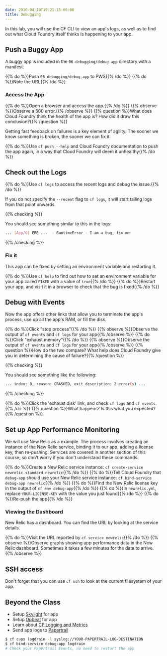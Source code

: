 ```yaml
---
date: 2016-04-19T19:21:15-06:00
title: Debugging
---
```


In this lab, you will use the CF CLI to view an app's logs, as well as to find out what Cloud Foundry itself thinks is happening to your app.

## Push a Buggy App

A buggy app is included in the `06-debugging/debug-app` directory with a manifest.

{{% do %}}Push `06-debugging/debug-app` to PWS{{% /do %}}
{{% do %}}Note the URL{{% /do %}}

### Access the App

{{% do %}}Open a browser and access the app.{{% /do %}}
{{% observe %}}Observe a 500 error.{{% /observe %}}
{{% question %}}What does Cloud Foundry think the health of the app is? How did it draw this conclusion?{{% /question %}}

Getting fast feedback on failures is a key element of agility. The sooner we know something is broken, the sooner we can fix it.

{{% do %}}Use `cf push --help` and Cloud Foundry documentation to push the app again, in a way that Cloud Foundry will deem it unhealthy{{% /do %}}

## Check out the Logs

{{% do %}}Use `cf logs` to access the recent logs and debug the issue.{{% /do %}}

If you do not specify the `--recent` flag to `cf logs`, it will start tailing logs from that point onwards.

{{% checking %}}

You should see something similar to this in the logs:

```sh
... [App/0] ERR ...  - RuntimeError - I am a bug, fix me:
```

{{% /checking %}}

### Fix it

This app can be fixed by setting an environment variable and restarting it.

{{% do %}}Use `cf help` to find out how to set an environment variable for your app called `FIXED` with a value of `true`{{% /do %}}
{{% do %}}Restart your app, and visit it in a browser to check that the bug is fixed{{% /do %}}

## Debug with Events

Now the app offers other links that allow you to terminate the app's process, use up all the app's RAM, or fill the disk.

{{% do %}}Click "stop process"{{% /do %}}
{{% observe %}}Observe the output of `cf events` and `cf logs` for your app{{% /observe %}}
{{% do %}}Click "exhaust memory"{{% /do %}}
{{% observe %}}Observe the output of `cf events` and `cf logs` for your app{{% /observe %}}
{{% question %}}How do the two compare? What help does Cloud Foundry give you in determining the cause of failure?{{% /question %}}

{{% checking %}}

You should see something like the following:

```sh
... index: 0, reason: CRASHED, exit_description: 2 error(s) ...
```

{{% /checking %}}

{{% do %}}Click the 'exhaust disk' link, and check `cf logs` and `cf events`.{{% /do %}}
{{% question %}}What happens? Is this what you expected?{{% /question %}}

## Set up App Performance Monitoring

We will use New Relic as a example.  The process involves creating an instance of the New Relic service, binding it to our app, adding a license key, then re-pushing. Services are covered in another section of this course, so don't worry if you don't understand these commands.

{{% do %}}Create a New Relic service instance: `cf create-service newrelic standard newrelic`{{% /do %}}
{{% do %}}Tell Cloud Foundry that `debug-app` should use your New Relic service instance: `cf bind-service debug-app newrelic`{{% /do %}}
{{% do %}}Find the New Relic license key in the output of `cf env debug-app`{{% /do %}}
{{% do %}}In `newrelic.yml`, replace `YOUR-LICENSE-KEY` with the value you just found{{% /do %}}
{{% do %}}Re-push the app{{% /do %}}

### Viewing the Dashboard

New Relic has a dashboard. You can find the URL by looking at the service details.

{{% do %}}Visit the URL reported by `cf service newrelic`{{% /do %}}
{{% observe %}}Observe graphs showing app performance data in the New Relic dashboard. Sometimes it takes a few minutes for the data to arrive. {{% /observe %}}


## SSH access

Don't forget that you can use `cf ssh` to look at the current filesystem of your app.


## Beyond the Class

* Setup [Skylight](https://www.skylight.io/) for app
* Setup [Opbeat](https://opbeat.com/) for app
* Learn about [CF Logging and Metrics](http://www.cfsummit.com/sites/cfs2015/files/pages/files/cfsummit15_king.pdf)
* Send app logs to [Papertrail](https://papertrailapp.com/)

```sh
$ cf cups logdrain -l syslog://YOUR-PAPERTRAIL-LOG-DESTINATION
$ cf bind-service debug-app logdrain
# Check your Papertrail Events, no need to restart the app
```
